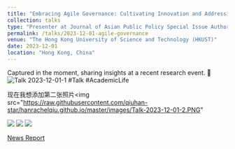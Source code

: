 ```yaml
---
title: "Embracing Agile Governance: Cultivating Innovation and Addressing the Challenges of Generative Artificial Intelligence in Higher Education"
collection: talks
type: "Presenter at Journal of Asian Public Policy Special Issue Authors' Workshop"
permalink: /talks/2023-12-01-agile-governance
venue: "The Hong Kong University of Science and Technology (HKUST)"
date: 2023-12-01
location: "Hong Kong, China"
---
```

Captured in the moment, sharing insights at a recent research event. 📸
<img src="https://raw.githubusercontent.com/qiuhan-star/hanrachelqiu.github.io/master/images/talks/Talk-2023-12-01-1.PNG" alt="Talk 2023-12-01-1" title="Talk 2023-12-01-1">
#Talk #AcademicLife

现在我想添加第二张照片<img src="https://raw.githubusercontent.com/qiuhan-star/hanrachelqiu.github.io/master/images/Talk-2023-12-01-2.PNG" 



<!DOCTYPE html>


<html>
<head>
<style>
/* 简单的CSS样式 */
.modal {
  display: none; 
  position: fixed; 
  z-index: 1; 
  left: 0;
  top: 0;
  width: 100%; 
  height: 100%; 
  overflow: auto; 
  background-color: rgba(0,0,0,0.9);
}

.modal-content {
  margin: 10% auto; 
  display: block; 
  width: 80%; 
  max-width: 700px;
}

.mySlides {
  display: none;
}

.cursor {
  cursor: pointer
}

.prev, .next {
  cursor: pointer;
  position: absolute;
  top: 50%;
  width: auto;
  padding: 16px;
  margin-top: -50px;
  color: white;
  font-weight: bold;
  font-size: 20px;
  transition: 0.6s ease;
  border-radius: 0 3px 3px 0;
  user-select: none;
}

.next {
  right: 0;
  border-radius: 3px 0 0 3px;
}

.prev:hover, .next:hover {
  background-color: rgba(0,0,0,0.8);
}
</style>
</head>
<body>

<!-- 图片相册的缩略图 -->
<div id="gallery">
  <img src="https://raw.githubusercontent.com/qiuhan-star/hanrachelqiu.github.io/master/images/Talk-2023-12-01-1.PNG" onclick="openModal();currentSlide(1)" class="hover-shadow">
  <img src="https://raw.githubusercontent.com/qiuhan-star/hanrachelqiu.github.io/master/images/Talk-2023-12-01-2.PNG" onclick="openModal();currentSlide(2)" class="hover-shadow">
  <!-- 添加第三张照片的缩略图 -->
  <img src="https://raw.githubusercontent.com/qiuhan-star/hanrachelqiu.github.io/master/images/Talk-2023-12-01-3.PNG" onclick="openModal();currentSlide(3)" class="hover-shadow">
</div>

<!-- 模态框（Modal）用于显示大图 -->
<div id="myModal" class="modal">
  <span class="close cursor" onclick="closeModal()">&times;</span>
  <div class="modal-content">

    <!-- 第一张图片的幻灯片 -->
    <div class="mySlides">
      <img src="https://raw.githubusercontent.com/qiuhan-star/hanrachelqiu.github.io/master/images/Talk-2023-12-01-1.PNG">
    </div>

    <!-- 第二张图片的幻灯片 -->
    <div class="mySlides">
      <img src="https://raw.githubusercontent.com/qiuhan-star/hanrachelqiu.github.io/master/images/Talk-2023-12-01-2.PNG">
    </div>

    <!-- 添加第三张图片的幻灯片 -->
    <div class="mySlides">
      <img src="https://raw.githubusercontent.com/qiuhan-star/hanrachelqiu.github.io/master/images/Talk-2023-12-01-3.PNG">
    </div>

    <!-- 下一张/上一张 控件 -->
    <a class="prev" onclick="plusSlides(-1)">&#10094;</a>
    <a class="next" onclick="plusSlides(1)">&#10095;</a>
  </div>
</div>

<script>
// JavaScript代码来控制相册的行为
let slideIndex = 1;
showSlides(slideIndex);

function openModal() {
  document.getElementById("myModal").style.display = "block";
}

function closeModal() {
  document.getElementById("myModal").style.display = "none";
}

function plusSlides(n) {
  showSlides(slideIndex += n);
}

function currentSlide(n) {
  showSlides(slideIndex = n);
}

function showSlides(n) {
  let i;
  let slides = document.getElementsByClassName("mySlides");
  let dots = document.getElementsByClassName("demo");
  let captionText = document.getElementById("caption");
  if (n > slides.length) {slideIndex = 1}
  if (n < 1) {slideIndex = slides.length}
  for (i = 0; i < slides.length; i++) {
    slides[i].style.display = "none";
  }
  for (i = 0; i < dots.length; i++) {
    dots[i].className = dots[i].className.replace(" active", "");
  }
  slides[slideIndex-1].style.display = "block";
  dots[slideIndex-1].className += " active";
  captionText.innerHTML = dots[slideIndex-1].alt;
}
</script>

</body>
</html>



[News Report](https://mp.weixin.qq.com/s/EuHTxNFZpdGGEOrvOj-RPg)

